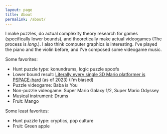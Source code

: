 ```yaml
---
layout: page
title: About
permalink: /about/
---
```


I make puzzles, do actual complexity theory research for games (specifically lower bounds), and theoretically make actual videogames
(The process is *long*.). I also think computer graphics is interesting. I've played the piano and the violin before, and I've composed
some videogame music.

Some favorites:
* Hunt puzzle type: konundrums, logic puzzle spoofs
* Lower bound result: [Literally every single 3D Mario platformer is PSPACE-hard](https://arxiv.org/pdf/2006.01256.pdf) (as of 2023) (I'm biased)
* Puzzle videogame: Baba is You
* Non-puzzle videogame: Super Mario Galaxy 1/2, Super Mario Odyssey
* Musical instrument: Drums
* Fruit: Mango

Some least favorites:
* Hunt puzzle type: cryptics, pop culture
* Fruit: Green apple